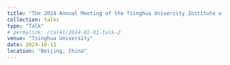 ```yaml
---
title: "The 2024 Annual Meeting of the Tsinghua University Institute of Quality and Reliability"
collection: talks
type: "Talk"
# permalink: /talks/2014-02-01-talk-2
venue: "Tsinghua University"
date: 2024-10-11
location: "Beijing, China"
---
```


<!-- [More information here](http://example2.com) -->

